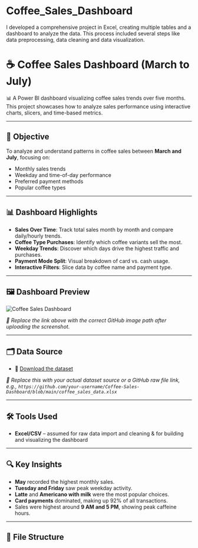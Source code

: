 # Coffee_Sales_Dashboard
I developed a comprehensive project in Excel, creating multiple tables and a dashboard to analyze the data. This process included several steps like data preprocessing, data cleaning and data visualization.
# ☕ Coffee Sales Dashboard (March to July)

📊 A Power BI dashboard visualizing coffee sales trends over five months.  
This project showcases how to analyze sales performance using interactive charts, slicers, and time-based metrics.

---

## 📌 Objective

To analyze and understand patterns in coffee sales between **March and July**, focusing on:
- Monthly sales trends
- Weekday and time-of-day performance
- Preferred payment methods
- Popular coffee types

---

## 📊 Dashboard Highlights

- **Sales Over Time**: Track total sales month by month and compare daily/hourly trends.
- **Coffee Type Purchases**: Identify which coffee variants sell the most.
- **Weekday Trends**: Discover which days drive the highest traffic and purchases.
- **Payment Mode Split**: Visual breakdown of card vs. cash usage.
- **Interactive Filters**: Slice data by coffee name and payment type.

---

## 🖼️ Dashboard Preview

![Coffee Sales Dashboard](https://github.com/your-username/Coffee-Sales-Dashboard/blob/main/Coffee%20sales%20dashboard%20ss.png)

*📌 Replace the link above with the correct GitHub image path after uploading the screenshot.*

---

## 🗂 Data Source

- 📄 [Download the dataset](https://your-dataset-link.com)

*📌 Replace this with your actual dataset source or a GitHub raw file link, e.g., `https://github.com/your-username/Coffee-Sales-Dashboard/blob/main/coffee_sales_data.xlsx`*

---

## 🛠 Tools Used

- **Excel/CSV** – assumed for raw data import and cleaning & for building and visualizing the dashboard

---

## 🔍 Key Insights

- **May** recorded the highest monthly sales.
- **Tuesday and Friday** saw peak weekday activity.
- **Latte** and **Americano with milk** were the most popular choices.
- **Card payments** dominated, making up 92% of all transactions.
- Sales were highest around **9 AM and 5 PM**, showing peak caffeine hours.

---

## 📂 File Structure

